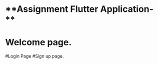 **Assignment Flutter Application- **
=================================

# Welcome page.
#Login Page 
#Sign up page.



